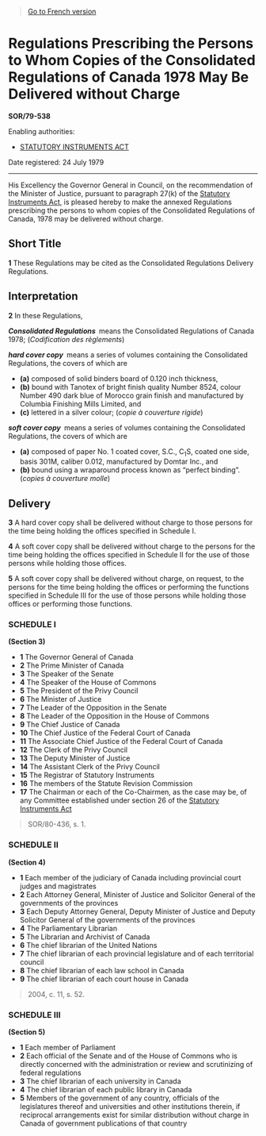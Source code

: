 > [Go to French version](/fr/Règlements/Décrets,%20ordonnances%20et%20règlements%20statutaires/79/538.md)

# Regulations Prescribing the Persons to Whom Copies of the Consolidated Regulations of Canada 1978 May Be Delivered without Charge

**SOR/79-538**

Enabling authorities: 
- [STATUTORY INSTRUMENTS ACT](/en/Acts/Revised%20Statutes%20of%20Canada/S/S-22.md)

Date registered: 24 July 1979

----------

His Excellency the Governor General in Council, on the recommendation of the Minister of Justice, pursuant to paragraph 27(k) of the [Statutory Instruments Act](/en/Acts/Revised%20Statutes%20of%20Canada/S/S-22.md), is pleased hereby to make the annexed Regulations prescribing the persons to whom copies of the Consolidated Regulations of Canada, 1978 may be delivered without charge.




## Short Title


**1** These Regulations may be cited as the Consolidated Regulations Delivery Regulations.




## Interpretation


**2** In these Regulations,

***Consolidated Regulations*** means the Consolidated Regulations of Canada 1978; (*Codification des règlements*)

***hard cover copy*** means a series of volumes containing the Consolidated Regulations, the covers of which are
- **(a)** composed of solid binders board of 0.120 inch thickness,
- **(b)** bound with Tanotex of bright finish quality Number 8524, colour Number 490 dark blue of Morocco grain finish and manufactured by Columbia Finishing Mills Limited, and
- **(c)** lettered in a silver colour; (*copie à couverture rigide*)

***soft cover copy*** means a series of volumes containing the Consolidated Regulations, the covers of which are
- **(a)** composed of paper No. 1 coated cover, S.C., C<sub>1</sub>S, coated one side, basis 301M, caliber 0.012, manufactured by Domtar Inc., and
- **(b)** bound using a wraparound process known as “perfect binding”. (*copies à couverture molle*)




## Delivery


**3** A hard cover copy shall be delivered without charge to those persons for the time being holding the offices specified in Schedule I.



**4** A soft cover copy shall be delivered without charge to the persons for the time being holding the offices specified in Schedule II for the use of those persons while holding those offices.



**5** A soft cover copy shall be delivered without charge, on request, to the persons for the time being holding the offices or performing the functions specified in Schedule III for the use of those persons while holding those offices or performing those functions.




### **SCHEDULE I** 
**(Section 3)**
- **1** The Governor General of Canada
- **2** The Prime Minister of Canada
- **3** The Speaker of the Senate
- **4** The Speaker of the House of Commons
- **5** The President of the Privy Council
- **6** The Minister of Justice
- **7** The Leader of the Opposition in the Senate
- **8** The Leader of the Opposition in the House of Commons
- **9** The Chief Justice of Canada
- **10** The Chief Justice of the Federal Court of Canada
- **11** The Associate Chief Justice of the Federal Court of Canada
- **12** The Clerk of the Privy Council
- **13** The Deputy Minister of Justice
- **14** The Assistant Clerk of the Privy Council
- **15** The Registrar of Statutory Instruments
- **16** The members of the Statute Revision Commission
- **17** The Chairman or each of the Co-Chairmen, as the case may be, of any Committee established under section 26 of the [Statutory Instruments Act](/en/Acts/Revised%20Statutes%20of%20Canada/S/S-22.md)
> SOR/80-436, s. 1.




### **SCHEDULE II** 
**(Section 4)**
- **1** Each member of the judiciary of Canada including provincial court judges and magistrates
- **2** Each Attorney General, Minister of Justice and Solicitor General of the governments of the provinces
- **3** Each Deputy Attorney General, Deputy Minister of Justice and Deputy Solicitor General of the governments of the provinces
- **4** The Parliamentary Librarian
- **5** The Librarian and Archivist of Canada
- **6** The chief librarian of the United Nations
- **7** The chief librarian of each provincial legislature and of each territorial council
- **8** The chief librarian of each law school in Canada
- **9** The chief librarian of each court house in Canada
> 2004, c. 11, s. 52.




### **SCHEDULE III** 
**(Section 5)**
- **1** Each member of Parliament
- **2** Each official of the Senate and of the House of Commons who is directly concerned with the administration or review and scrutinizing of federal regulations
- **3** The chief librarian of each university in Canada
- **4** The chief librarian of each public library in Canada
- **5** Members of the government of any country, officials of the legislatures thereof and universities and other institutions therein, if reciprocal arrangements exist for similar distribution without charge in Canada of government publications of that country

